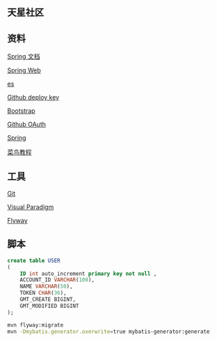 ## 天星社区

## 资料
[Spring 文档](https://spring.io/guides)

[Spring Web](https://spring.io/guides/gs/serving-web-content/)

[es](https://elasticsearch.cn/explore)

[Github deploy key](https://developer.github.com/v3/guides/managing-deploy-keys/#deploy-keys)

[Bootstrap](https://v3.bootcss.com/getting-started/)

[Github OAuth](https://developer.github.com/apps/building-oauth-apps/creating-an-oauth-app/)

[Spring](https://docs.spring.io/spring-boot/docs/current/reference/html/boot-features-sql.html#boot-features-embedded-database-support)

[菜鸟教程](https://www.runoob.com/mysql/mysql-insert-query.html)
## 工具
[Git](https://git-scm.com/downloads)

[Visual Paradigm](https://www.visual-paradigm.com/cn/)

[Flyway](https://flywaydb.org/getstarted/firststeps/maven)

## 脚本
```sql
create table USER
(
	ID int auto_increment primary key not null ,
	ACCOUNT_ID VARCHAR(100),
	NAME VARCHAR(50),
	TOKEN CHAR(36),
	GMT_CREATE BIGINT,
	GMT_MODIFIED BIGINT
);

```

```bash
mvn flyway:migrate
mvn -Dmybatis.generator.overwrite=true mybatis-generator:generate
```